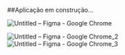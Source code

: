 ##Aplicação em construção...


![Untitled – Figma - Google Chrome](https://user-images.githubusercontent.com/81257067/149748495-2899107f-8a12-4e14-8f0d-cef8ef9c8b11.jpg)

![Untitled – Figma - Google Chrome_2](https://user-images.githubusercontent.com/81257067/149748663-e7b3eeac-f8b9-4f45-a170-b58741443c64.jpg)
![Untitled – Figma - Google Chrome_3](https://user-images.githubusercontent.com/81257067/149748703-6ee39bce-3e32-4365-800e-4fa28d39c196.jpg)
